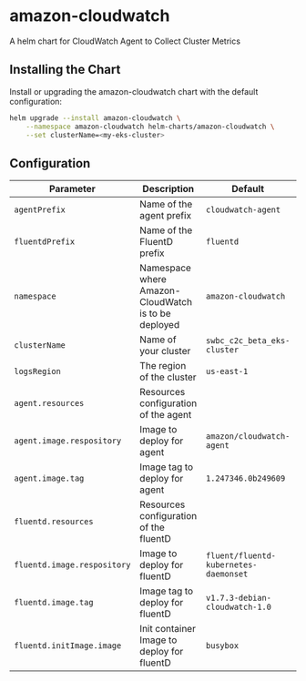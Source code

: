 # amazon-cloudwatch

A helm chart for CloudWatch Agent to Collect Cluster Metrics

## Installing the Chart

Install or upgrading the amazon-cloudwatch chart with the default configuration:

```sh
helm upgrade --install amazon-cloudwatch \
    --namespace amazon-cloudwatch helm-charts/amazon-cloudwatch \
    --set clusterName=<my-eks-cluster>
```

## Configuration

| Parameter | Description | Default | Required |
| - | - | - | -
| `agentPrefix` | Name of the agent prefix | `cloudwatch-agent` | ✔
| `fluentdPrefix` | Name of the FluentD prefix | `fluentd`
| `namespace` | Namespace where Amazon-CloudWatch is to be deployed | `amazon-cloudwatch` | ✔
| `clusterName` | Name of your cluster | `swbc_c2c_beta_eks-cluster` | ✔
| `logsRegion` | The region of the cluster | `us-east-1` |
| `agent.resources` | Resources configuration of the agent | |
| `agent.image.respository` | Image to deploy for agent | `amazon/cloudwatch-agent` | ✔
| `agent.image.tag` | Image tag to deploy for agent | `1.247346.0b249609` | ✔
| `fluentd.resources` | Resources configuration of the fluentD | |
| `fluentd.image.respository` | Image to deploy for fluentD | `fluent/fluentd-kubernetes-daemonset` | ✔
| `fluentd.image.tag` | Image tag to deploy for fluentD | `v1.7.3-debian-cloudwatch-1.0` | ✔
| `fluentd.initImage.image` | Init container Image to deploy for fluentD | `busybox` | ✔
